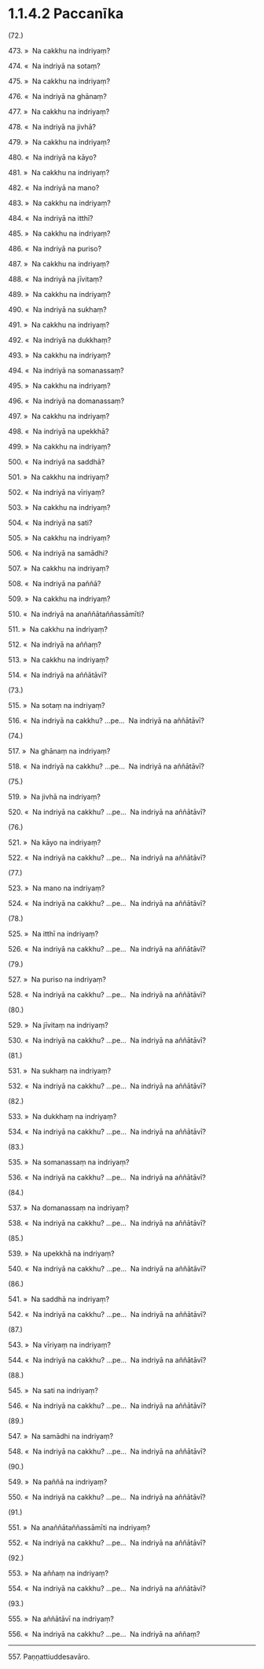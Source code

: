 

# 1.1.4.2 Paccanīka





(72.)

473\. »  Na cakkhu na indriyaṃ?

474\. «  Na indriyā na sotaṃ?

475\. »  Na cakkhu na indriyaṃ?

476\. «  Na indriyā na ghānaṃ?

477\. »  Na cakkhu na indriyaṃ?

478\. «  Na indriyā na jivhā?

479\. »  Na cakkhu na indriyaṃ?

480\. «  Na indriyā na kāyo?

481\. »  Na cakkhu na indriyaṃ?

482\. «  Na indriyā na mano?

483\. »  Na cakkhu na indriyaṃ?

484\. «  Na indriyā na itthī?

485\. »  Na cakkhu na indriyaṃ?

486\. «  Na indriyā na puriso?

487\. »  Na cakkhu na indriyaṃ?

488\. «  Na indriyā na jīvitaṃ?

489\. »  Na cakkhu na indriyaṃ?

490\. «  Na indriyā na sukhaṃ?

491\. »  Na cakkhu na indriyaṃ?

492\. «  Na indriyā na dukkhaṃ?

493\. »  Na cakkhu na indriyaṃ?

494\. «  Na indriyā na somanassaṃ?

495\. »  Na cakkhu na indriyaṃ?

496\. «  Na indriyā na domanassaṃ?

497\. »  Na cakkhu na indriyaṃ?

498\. «  Na indriyā na upekkhā?

499\. »  Na cakkhu na indriyaṃ?

500\. «  Na indriyā na saddhā?

501\. »  Na cakkhu na indriyaṃ?

502\. «  Na indriyā na vīriyaṃ?

503\. »  Na cakkhu na indriyaṃ?

504\. «  Na indriyā na sati?

505\. »  Na cakkhu na indriyaṃ?

506\. «  Na indriyā na samādhi?

507\. »  Na cakkhu na indriyaṃ?

508\. «  Na indriyā na paññā?

509\. »  Na cakkhu na indriyaṃ?

510\. «  Na indriyā na anaññātaññassāmīti?

511\. »  Na cakkhu na indriyaṃ?

512\. «  Na indriyā na aññaṃ?

513\. »  Na cakkhu na indriyaṃ?

514\. «  Na indriyā na aññātāvī?

(73.)

515\. »  Na sotaṃ na indriyaṃ?

516\. «  Na indriyā na cakkhu? …pe…  Na indriyā na aññātāvī?

(74.)

517\. »  Na ghānaṃ na indriyaṃ?

518\. «  Na indriyā na cakkhu? …pe…  Na indriyā na aññātāvī?

(75.)

519\. »  Na jivhā na indriyaṃ?

520\. «  Na indriyā na cakkhu? …pe…  Na indriyā na aññātāvī?

(76.)

521\. »  Na kāyo na indriyaṃ?

522\. «  Na indriyā na cakkhu? …pe…  Na indriyā na aññātāvī?

(77.)

523\. »  Na mano na indriyaṃ?

524\. «  Na indriyā na cakkhu? …pe…  Na indriyā na aññātāvī?

(78.)

525\. »  Na itthī na indriyaṃ?

526\. «  Na indriyā na cakkhu? …pe…  Na indriyā na aññātāvī?

(79.)

527\. »  Na puriso na indriyaṃ?

528\. «  Na indriyā na cakkhu? …pe…  Na indriyā na aññātāvī?

(80.)

529\. »  Na jīvitaṃ na indriyaṃ?

530\. «  Na indriyā na cakkhu? …pe…  Na indriyā na aññātāvī?

(81.)

531\. »  Na sukhaṃ na indriyaṃ?

532\. «  Na indriyā na cakkhu? …pe…  Na indriyā na aññātāvī?

(82.)

533\. »  Na dukkhaṃ na indriyaṃ?

534\. «  Na indriyā na cakkhu? …pe…  Na indriyā na aññātāvī?

(83.)

535\. »  Na somanassaṃ na indriyaṃ?

536\. «  Na indriyā na cakkhu? …pe…  Na indriyā na aññātāvī?

(84.)

537\. »  Na domanassaṃ na indriyaṃ?

538\. «  Na indriyā na cakkhu? …pe…  Na indriyā na aññātāvī?

(85.)

539\. »  Na upekkhā na indriyaṃ?

540\. «  Na indriyā na cakkhu? …pe…  Na indriyā na aññātāvī?

(86.)

541\. »  Na saddhā na indriyaṃ?

542\. «  Na indriyā na cakkhu? …pe…  Na indriyā na aññātāvī?

(87.)

543\. »  Na vīriyaṃ na indriyaṃ?

544\. «  Na indriyā na cakkhu? …pe…  Na indriyā na aññātāvī?

(88.)

545\. »  Na sati na indriyaṃ?

546\. «  Na indriyā na cakkhu? …pe…  Na indriyā na aññātāvī?

(89.)

547\. »  Na samādhi na indriyaṃ?

548\. «  Na indriyā na cakkhu? …pe…  Na indriyā na aññātāvī?

(90.)

549\. »  Na paññā na indriyaṃ?

550\. «  Na indriyā na cakkhu? …pe…  Na indriyā na aññātāvī?

(91.)

551\. »  Na anaññātaññassāmīti na indriyaṃ?

552\. «  Na indriyā na cakkhu? …pe…  Na indriyā na aññātāvī?

(92.)

553\. »  Na aññaṃ na indriyaṃ?

554\. «  Na indriyā na cakkhu? …pe…  Na indriyā na aññātāvī?

(93.)

555\. »  Na aññātāvī na indriyaṃ?

556\. «  Na indriyā na cakkhu? …pe…  Na indriyā na aññaṃ?

---

557\. Paṇṇattiuddesavāro.





